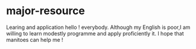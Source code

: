 # major-resource
Learing and application
hello ! everybody.
Although my English is poor,I am willing to learn modestly programme and apply proficiently it.
I hope that manitoes can help me !
